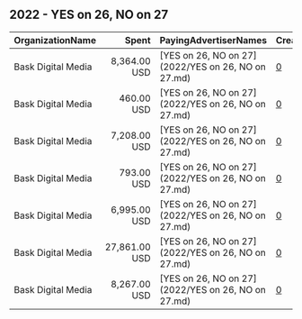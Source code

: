 ## 2022 - YES on 26, NO on 27 
|OrganizationName|Spent|PayingAdvertiserNames|CreativeUrls|Impressions|Genders|AgeBrackets|CountryCodes|BillingAddresses|CandidateBallotInformation|
|:---|---:|:---|:---|---:|:---|:---|:---|:---|:---|
|Bask Digital Media|8,364.00 USD|[YES on 26, NO on 27](2022/YES on 26, NO on 27.md)|[0](https://www.snap.com/political-ads/asset/310ba0eab09a5a565f0d24a0ffe9d41868b5ad51f8bf1079a79a96baf37ee604?mediaType=mp4)|849,059||25-49|united states|US|Proposition 27|
|Bask Digital Media|460.00 USD|[YES on 26, NO on 27](2022/YES on 26, NO on 27.md)|[0](https://www.snap.com/political-ads/asset/857c74a17892fb9fbae3e960b798477b659519c51d41d882b63e59befc7a1e92?mediaType=mp4)|31,577||25-49|united states|US|Proposition 27|
|Bask Digital Media|7,208.00 USD|[YES on 26, NO on 27](2022/YES on 26, NO on 27.md)|[0](https://www.snap.com/political-ads/asset/502401c27d60d69a49e41feca7bed458d237f33c469343e3a64e260d791ae69e?mediaType=mp4)|792,772||25-49|united states|US|Proposition 27|
|Bask Digital Media|793.00 USD|[YES on 26, NO on 27](2022/YES on 26, NO on 27.md)|[0](https://www.snap.com/political-ads/asset/bbb53615a2d70e093e15dd9652db415867428643f7f6105655370f9a489c1ced?mediaType=mp4)|28,366||25-49|united states|US|Proposition 27|
|Bask Digital Media|6,995.00 USD|[YES on 26, NO on 27](2022/YES on 26, NO on 27.md)|[0](https://www.snap.com/political-ads/asset/c1aa1884cb39c0387c3d8db5fdad7803fc004f79bad4ac8eda0782dac4a3b092?mediaType=mp4)|274,569||25-49|united states|US|Proposition 27|
|Bask Digital Media|27,861.00 USD|[YES on 26, NO on 27](2022/YES on 26, NO on 27.md)|[0](https://www.snap.com/political-ads/asset/2e1356013a6807956663f8e5742ddc38874b42e99c433e8c6e412665f9da715e?mediaType=mp4)|1,061,068|FEMALE|18-34|united states|US|Proposition 27|
|Bask Digital Media|8,267.00 USD|[YES on 26, NO on 27](2022/YES on 26, NO on 27.md)|[0](https://www.snap.com/political-ads/asset/38e1833380bd274c725b707d01f3218c53cfe30b11ef448c1dde116ef16507ab?mediaType=mp4)|303,256||25-49|united states|US|Proposition 27|
